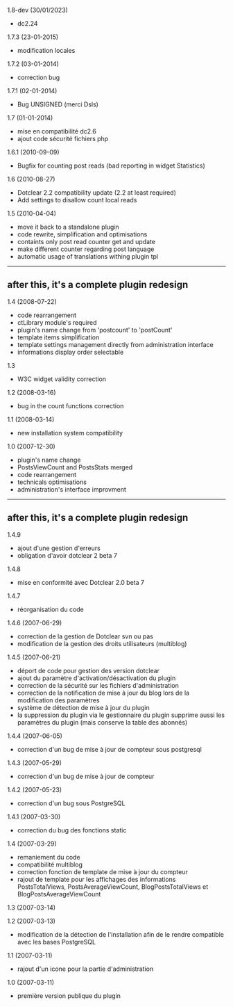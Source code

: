 1.8-dev (30/01/2023)
* dc2.24

1.7.3 (23-01-2015)
* modification locales

1.7.2 (03-01-2014)
* correction bug

1.7.1 (02-01-2014)
* Bug UNSIGNED (merci Dsls)

1.7 (01-01-2014)
* mise en compatibilité dc2.6
* ajout code sécurité fichiers php

1.6.1 (2010-09-09)
* Bugfix for counting post reads (bad reporting in widget Statistics)

1.6 (2010-08-27)
* Dotclear 2.2 compatibility update (2.2 at least required)
* Add settings to disallow count local reads

1.5 (2010-04-04)
* move it back to a standalone plugin
* code rewrite, simplification and optimisations
* containts only post read counter get and update
* make different counter regarding post language
* automatic usage of translations withing plugin tpl

--------------------------------------------------
after this, it's a complete plugin redesign
--------------------------------------------------

1.4 (2008-07-22)
* code rearrangement
* ctLibrary module's required
* plugin's name change from 'postcount' to 'postCount'
* template items simplification
* template settings management directly from administration interface
* informations display order selectable

1.3
* W3C widget validity correction

1.2 (2008-03-16)
* bug in the count functions correction

1.1 (2008-03-14)
* new installation system compatibility

1.0 (2007-12-30)
* plugin's name change
* PostsViewCount and PostsStats merged
* code rearrangement
* technicals optimisations
* administration's interface improvment

--------------------------------------------------
after this, it's a complete plugin redesign
--------------------------------------------------

1.4.9
* ajout d'une gestion d'erreurs
* obligation d'avoir dotclear 2 beta 7

1.4.8
* mise en conformité avec Dotclear 2.0 beta 7

1.4.7
* réorganisation du code

1.4.6 (2007-06-29)
* correction de la gestion de Dotclear svn ou pas
* modification de la gestion des droits utilisateurs (multiblog)

1.4.5 (2007-06-21)
* déport de code pour gestion des version dotclear
* ajout du paramètre d'activation/désactivation du plugin
* correction de la sécurité sur les fichiers d'administration
* correction de la notification de mise à jour du blog lors de la modification des paramètres
* système de détection de mise à jour du plugin
* la suppression du plugin via le gestionnaire du plugin supprime aussi les paramètres du plugin (mais conserve la table des abonnés)

1.4.4 (2007-06-05)
* correction d'un bug de mise à jour de compteur sous postgresql

1.4.3 (2007-05-29)
* correction d'un bug de mise à jour de compteur

1.4.2 (2007-05-23)
* correction d'un bug sous PostgreSQL

1.4.1 (2007-03-30)
* correction du bug des fonctions static

1.4 (2007-03-29)
* remaniement du code
* compatibilité multiblog
* correction fonction de template de mise à jour du compteur
* rajout de template pour les affichages des informations PostsTotalViews, PostsAverageViewCount, BlogPostsTotalViews et BlogPostsAverageViewCount

1.3 (2007-03-14)

1.2 (2007-03-13)
* modification de la détection de l'installation afin de le rendre compatible avec les bases PostgreSQL

1.1 (2007-03-11)
* rajout d'un icone pour la partie d'administration

1.0 (2007-03-11)
* première version publique du plugin
